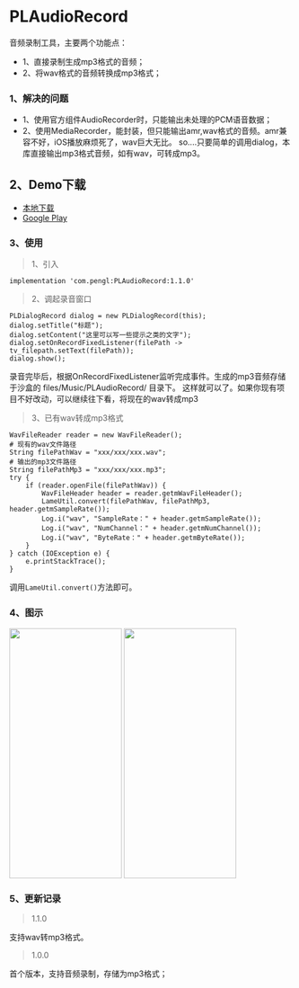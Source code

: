 # PLAudioRecord
音频录制工具，主要两个功能点：
 * 1、直接录制生成mp3格式的音频；
 * 2、将wav格式的音频转换成mp3格式；

### 1、解决的问题
 * 1、使用官方组件AudioRecorder时，只能输出未处理的PCM语音数据；
 * 2、使用MediaRecorder，能封装，但只能输出amr,wav格式的音频。amr兼容不好，iOS播放麻烦死了，wav巨大无比。
so....只要简单的调用dialog，本库直接输出mp3格式音频，如有wav，可转成mp3。

## 2、Demo下载
 * [本地下载](https://github.com/xm3366336/PLAudioRecord/blob/master/app/release/app-release.apk)
 * [Google Play](https://play.google.com/store/apps/details?id=com.pengl.audiorecord.demo)

### 3、使用

> 1、引入
```
implementation 'com.pengl:PLAudioRecord:1.1.0'
```

> 2、调起录音窗口
```
PLDialogRecord dialog = new PLDialogRecord(this);
dialog.setTitle("标题");
dialog.setContent("这里可以写一些提示之类的文字");
dialog.setOnRecordFixedListener(filePath -> tv_filepath.setText(filePath));
dialog.show();
```
录音完毕后，根据OnRecordFixedListener监听完成事件。生成的mp3音频存储于沙盒的 files/Music/PLAudioRecord/ 目录下。
这样就可以了。如果你现有项目不好改动，可以继续往下看，将现在的wav转成mp3

> 3、已有wav转成mp3格式
```
WavFileReader reader = new WavFileReader();
# 现有的wav文件路径
String filePathWav = "xxx/xxx/xxx.wav";
# 输出的mp3文件路径
String filePathMp3 = "xxx/xxx/xxx.mp3";
try {
	if (reader.openFile(filePathWav)) {
		WavFileHeader header = reader.getmWavFileHeader();
		LameUtil.convert(filePathWav, filePathMp3, header.getmSampleRate());
		Log.i("wav", "SampleRate：" + header.getmSampleRate());
		Log.i("wav", "NumChannel：" + header.getmNumChannel());
		Log.i("wav", "ByteRate：" + header.getmByteRate());
	}
} catch (IOException e) {
	e.printStackTrace();
}
```
调用`LameUtil.convert()`方法即可。

### 4、图示
 <img src="http://oss.pengl.com/github/PLAudioRecord/1-record.jpg" width="200" height="445" align=center />
 <img src="http://oss.pengl.com/github/PLAudioRecord/2-fixed.jpg" width="200" height="445" align=center />

### 5、更新记录

> 1.1.0

支持wav转mp3格式。

> 1.0.0

首个版本，支持音频录制，存储为mp3格式；
